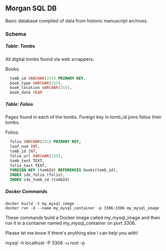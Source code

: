 ## Morgan SQL DB

Basic database complied of data from historic manuscript archives. 

### Schema

##### Table: Tombs

  All digital tombs found via web scrappers.

Books:
```sql
  tomb_id VARCHAR(255) PRIMARY KEY,
  book_type VARCHAR(255),
  book_location VARCHAR(255),
  book_date YEAR
```

##### Table: Folios

  Pages found in each of the tombs. Foreign key in tomb_id joins folios their tombs.

Folios:
```sql
  folio VARCHAR(255) PRIMARY KEY,
  leaf_num INT,
  tomb_id INT,
  folio_url VARCHAR(255),
  tomb_text TEXT,
  folio_text TEXT,
  FOREIGN KEY (tombId) REFERENCES books(tomb_id),
  INDEX idx_folio (folio),
  INDEX idx_tomb_id (tombId)
```

##### Docker Commands

```shell
docker build -t my_mysql_image .
docker run -d --name my_mysql_container -p 3306:3306 my_mysql_image
```

These commands build a Docker image called my_mysql_image and then run it in a container named my_mysql_container on port 3306.

Please let me know if there's anything else I can help you with!

mysql -h localhost -P 3306 -u root -p
